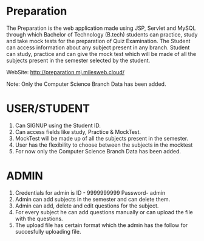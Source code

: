 # Preparation
The Preparation is the web application made using JSP, Servlet and MySQL through which Bachelor of Technology (B.tech) students can practice, study and take mock tests for the preparation of Quiz Examination. The Student can access information about any subject present in any branch. Student can study, practice and can give the mock test which will be made of all the subjects present in the semester selected by the student.

WebSite: http://preparation.mj.milesweb.cloud/

Note: Only the Computer Science Branch Data has been added.


# USER/STUDENT

1. Can SIGNUP using the Student ID.
2. Can access fields like study, Practice & MockTest.
3. MockTest will be made up of all the subjects present in the semester.
4. User has the flexibility to choose between the subjects in the mocktest
5. For now only the Computer Science Branch Data has been added.

# ADMIN

1. Credentials for admin is  ID - 9999999999 Password- admin
2. Admin can add subjects in the semester and can delete them.
3. Admin can add, delete and edit questions for the subject.
4. For every subject he can add questions manually or can upload the file with the questions.
5. The upload file has certain format which the admin has the follow for succesfully uploading file.



